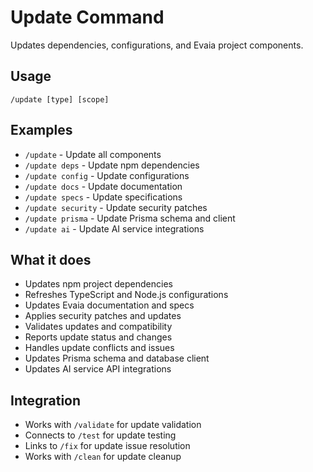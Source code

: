 # Update Command

Updates dependencies, configurations, and Evaia project components.

## Usage
`/update [type] [scope]`

## Examples
- `/update` - Update all components
- `/update deps` - Update npm dependencies
- `/update config` - Update configurations
- `/update docs` - Update documentation
- `/update specs` - Update specifications
- `/update security` - Update security patches
- `/update prisma` - Update Prisma schema and client
- `/update ai` - Update AI service integrations

## What it does
- Updates npm project dependencies
- Refreshes TypeScript and Node.js configurations
- Updates Evaia documentation and specs
- Applies security patches and updates
- Validates updates and compatibility
- Reports update status and changes
- Handles update conflicts and issues
- Updates Prisma schema and database client
- Updates AI service API integrations

## Integration
- Works with `/validate` for update validation
- Connects to `/test` for update testing
- Links to `/fix` for update issue resolution
- Works with `/clean` for update cleanup

